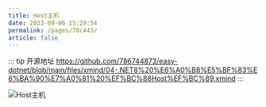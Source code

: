 ```yaml
---
title: Host主机
date: 2023-09-06 15:29:54
permalink: /pages/78c443/
article: false
---
```


::: tip 开源地址
https://github.com/786744873/easy-dotnet/blob/main/files/xmind/04-.NET8%20%E6%A0%B8%E5%BF%83%E6%BA%90%E7%A0%81%20%EF%BC%88Host%EF%BC%89.xmind
:::

<img src="/img/map/04-Host.png" alt="Host主机"></img>